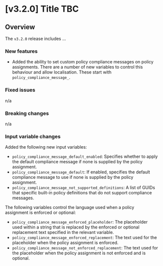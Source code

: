 # [v3.2.0] Title TBC

## Overview

The `v3.2.0` release includes ...

### New features

- Added the ability to set custom policy compliance messages on policy assignments. There are a number of new variables to control this behaviour and allow localisation. These start with `policy_compliance_message_`.

### Fixed issues

n/a

### Breaking changes

n/a

### Input variable changes

Added the following new input variables:

- `policy_compliance_message_default_enabled`: Specifies whether to apply the default compliance message if none is supplied by the policy assignment.
- `policy_compliance_message_default`: If enabled, specifies the default compliance message to use if none is supplied by the policy assignment.
- `policy_compliance_message_not_supported_definitions`: A list of GUIDs that specific built-in policy definitions that do not support compliance messages.

The following variables control the language used when a policy assignment is enforced or optional:

- `policy_compliance_message_enforced_placeholder`: The placeholder used within a string that is replaced by the enforced or optional replacement text specified in the relevant variable.
- `policy_compliance_message_enforced_replacement`: The text used for the placeholder when the policy assignment is enforced.
- `policy_compliance_message_not_enforced_replacement`: The text used for the placeholder when the policy assignment is not enforced and is optional.
